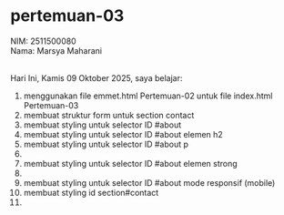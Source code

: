 # pertemuan-03

NIM: 2511500080<br>
Nama: Marsya Maharani <br><br>

Hari Ini, Kamis 09 Oktober 2025, saya belajar:
<ol>
 <li>menggunakan file emmet.html Pertemuan-02 untuk file index.html Pertemuan-03</li>
 <li>membuat struktur form untuk section contact</li>
 <li>membuat styling untuk selector ID #about</li>
 <li>membuat styling untuk selector ID #about elemen h2</li>
 <li>membuat styling untuk selector ID #about p<li>
 <li>membuat styling untuk selector ID #about elemen strong<li>
 <li>membuat styling untuk selector ID #about mode responsif (mobile)</li>
 <li>membuat styling id section#contact<li>
 </ol>